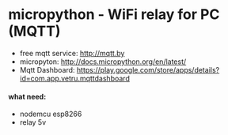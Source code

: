 # micropython - WiFi relay for PC (MQTT)

* free mqtt service: http://mqtt.by
* micropyton: http://docs.micropython.org/en/latest/
* Mqtt Dashboard: https://play.google.com/store/apps/details?id=com.app.vetru.mqttdashboard


#### what need:

* nodemcu esp8266
* relay 5v



